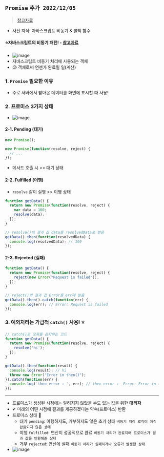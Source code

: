 ## `Promise` `추가 2022/12/05` 
> [참고자료](https://developer.mozilla.org/ko/docs/Web/JavaScript/Reference/Global_Objects/Promise)
- 사전 지식: 자바스크립트 비동기 & 콜백 함수 
#### ⭐자바스크립트의 비동기 패턴! - [참고자료](https://joshua1988.github.io/web-development/javascript/promise-for-beginners/)
- ![image](https://user-images.githubusercontent.com/61215550/205549074-6610d6a4-4fe1-4fda-bddd-493f015b1dfb.png)
- 자바스크립트 비동기 처리에 사용되는 객체
- 😛 객체로써 언젠가 완료될 일(계산)
### 1. `Promise` 필요한 이유
- 주로 서버에서 받아온 데이터를 화면에 표시할 때 사용!
### 2. 프로미스 3가지 상태
- ![image](https://user-images.githubusercontent.com/61215550/205549778-d15b4f2b-81e0-4227-a1ec-2b015dfd628e.png)
#### 2-1. Pending (대기)
```javascript
new Promise();

new Promise(function(resolve, reject) {
  // ...
});
```


- 메서드 호출 시 >> 대기 상태
#### 2-2. Fulfilled (이행)
- `resolve` 같이 실행 >> 이행 상태


```javascript
function getData() {
  return new Promise(function(resolve, reject) {
    var data = 100;
    resolve(data);
  });
}

// resolve()의 결과 값 data를 resolvedData로 받음
getData().then(function(resolvedData) {
  console.log(resolvedData); // 100
});
```
#### 2-3. Rejected (실패)
```javascript
function getData() {
  return new Promise(function(resolve, reject) {
    reject(new Error("Request is failed"));
  });
}

// reject()의 결과 값 Error를 err에 받음
getData().then().catch(function(err) {
  console.log(err); // Error: Request is failed
});
```
### 3. 예외처리는 가급적 `catch()` 사용! ⭐
```javascript
// catch()로 오류를 감지하는 코드
function getData() {
  return new Promise(function(resolve, reject) {
    resolve('hi');
  });
}

getData().then(function(result) {
  console.log(result); // hi
  throw new Error("Error in then()");
}).catch(function(err) {
  console.log('then error : ', err); // then error :  Error: Error in then()
});
```


---
- 프로미스가 생성된 시점에는 알려지지 않았을 수도 있는 값을 위한 **대리자**
- ✔ 미래의 어떤 시점에 결과를 제공하겠다는 약속(프로미스) 반환
- 프로미스 상태 📌
  - 대기 `pending`: 이행하지도, 거부하지도 않은 초기 상태 `비동기 처리 로직이 아직 완료되지 않은 상태`
  - 이행 `fulfilled`: 연산이 성공적으로 완료 `비동기 처리가 완료되어 프로미스가 결과 값을 반환해준 상태`
  - 거부 `rejected`: 연산에 실패 `비동기 처리가 실패하거나 오류가 발생한 상태`
- ![image](https://user-images.githubusercontent.com/61215550/205526433-49175b98-76c3-40c7-9e59-658e12bb6051.png)
